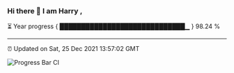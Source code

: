 ### Hi there 👋 I am Harry , 

⏳ Year progress { █████████████████████████████▁ } 98.24 %

---

⏰ Updated on Sat, 25 Dec 2021 13:57:02 GMT

![Progress Bar CI](https://github.com/duykhang68/duykhang68/workflows/Progress%20Bar%20CI/badge.svg)
